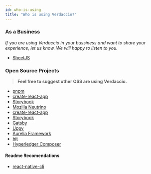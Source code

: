 ```yaml
---
id: who-is-using
title: "Who is using Verdaccio?"
---
```


### As a Business

*If you are using Verdaccio in your bussiness and want to share your experience, let us know. We will happy to listen to you.*

* [SheetJS](https://sheetjs.com/)


### Open Source Projects

> **Feel free to suggest other OSS are using Verdaccio.**

* [pnpm](https://pnpm.js.org/)
* [create-react-app](https://facebook.github.io/create-react-app/)
* [Storybook](https://storybook.js.org/)
* [Mozilla Neutrino](https://neutrinojs.org/)
* [create-react-app](https://github.com/facebook/create-react-app/blob/master/CONTRIBUTING.md#contributing-to-e2e-end-to-end-tests)
* [Storybook](https://github.com/storybooks/storybook)
* [Gatsby](https://github.com/gatsbyjs/gatsby)
* [Uppy](https://github.com/transloadit/uppy)
* [Aurelia Framework](https://github.com/aurelia)
* [bit](https://github.com/teambit/bit)
* [Hyperledger Composer](https://github.com/hyperledger/composer)


#### Readme Recomendations

* [react-native-cli](https://github.com/react-native-community/react-native-cli/blob/master/CONTRIBUTING.md)


